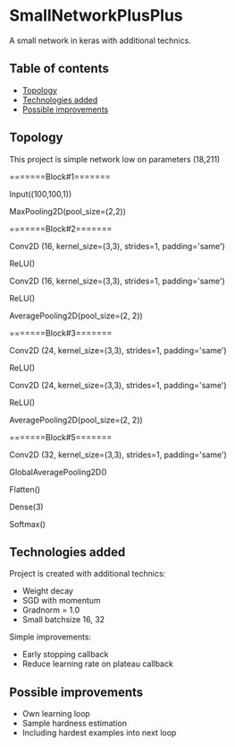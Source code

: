 # SmallNetworkPlusPlus
A small network in keras with additional technics.

## Table of contents
* [Topology](#Topoloty)
* [Technologies added](#technologies-added)
* [Possible improvements](#possible-improvements)

## Topology
This project is simple network low on parameters (18,211)

=======Block#1=======

Input((100,100,1))

MaxPooling2D(pool_size=(2,2))

=======Block#2=======

Conv2D (16, kernel_size=(3,3), strides=1, padding='same')

ReLU()

Conv2D (16, kernel_size=(3,3), strides=1, padding='same')

ReLU()

AveragePooling2D(pool_size=(2, 2))

=======Block#3=======

Conv2D (24, kernel_size=(3,3), strides=1, padding='same')

ReLU()

Conv2D (24, kernel_size=(3,3), strides=1, padding='same')

ReLU()

AveragePooling2D(pool_size=(2, 2))

=======Block#5=======

Conv2D (32, kernel_size=(3,3), strides=1, padding='same')

GlobalAveragePooling2D()

Flatten()

Dense(3)

Softmax()
	
## Technologies added
Project is created with additional technics:
* Weight decay
* SGD with momentum
* Gradnorm = 1.0
* Small batchsize 16, 32

Simple improvements:
* Early stopping callback
* Reduce learning rate on plateau callback

## Possible improvements
* Own learning loop
* Sample hardness estimation
* Including hardest examples into next loop
